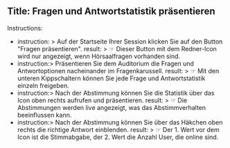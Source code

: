 Title: Fragen und Antwortstatistik präsentieren
----
Instructions:

-
	instruction: >
		Auf der Startseite Ihrer Session klicken Sie auf den Button "Fragen präsentieren".
	result: >
		☞ Dieser Button mit dem Redner-Icon wird nur angezeigt, wenn Hörsaalfragen vorhanden sind.
-
	instruction:>
		Präsentieren Sie dem Auditorium die Fragen und Antwortoptionen nacheinander im Fragenkarussell.
	result: >
		☞ Mit den unteren Kippschaltern können Sie jede Frage und Antwortstatistik einzeln freigeben.
-
	instruction:>
		Nach der Abstimmung können Sie die Statistik über das Icon oben rechts aufrufen und präsentieren.
	result: >
		☞ Die Abstimmungen werden live angezeigt, was das Abstimmverhalten beeinflussen kann.
-
	instruction:>
		Nach der Abstimmung können Sie über das Häkchen oben rechts die richtige Antwort einblenden.
	result: >
		☞ Der 1. Wert vor dem Icon ist die Stimmabgabe, der 2. Wert die Anzahl User, die online sind.
